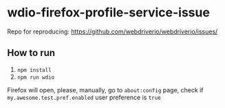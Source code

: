 # wdio-firefox-profile-service-issue

Repo for reproducing: https://github.com/webdriverio/webdriverio/issues/

## How to run
1. `npm install`
2. `npm run wdio`

Firefox will open, please, manually, go to `about:config` page, check if `my.awesome.test.pref.enabled` user preference is `true`